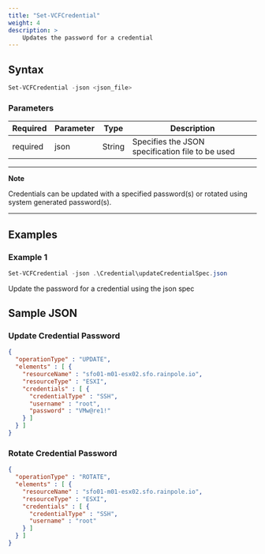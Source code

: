 ```yaml
---
title: "Set-VCFCredential"
weight: 4
description: >
    Updates the password for a credential
---
```


## Syntax
``` powershell
Set-VCFCredential -json <json_file>
```

### Parameters

| Required | Parameter  | Type     |  Description                                                   |
| ---------| -----------|----------| -------------------------------------------------------------- |
| required | json       | String   | Specifies the JSON specification file to be used               | 

---
**Note**

Credentials can be updated with a specified password(s) or rotated using system generated password(s).

---

## Examples
### Example 1
``` powershell
Set-VCFCredential -json .\Credential\updateCredentialSpec.json
```
Update the password for a credential using the json spec

## Sample JSON
### Update Credential Password
``` json
{
  "operationType" : "UPDATE",
  "elements" : [ {
    "resourceName" : "sfo01-m01-esx02.sfo.rainpole.io",
    "resourceType" : "ESXI",
    "credentials" : [ {
      "credentialType" : "SSH",
      "username" : "root",
      "password" : "VMw@re1!"
    } ]
  } ]
}

```

### Rotate Credential Password
``` json
{
  "operationType" : "ROTATE",
  "elements" : [ {
    "resourceName" : "sfo01-m01-esx02.sfo.rainpole.io",
    "resourceType" : "ESXI",
    "credentials" : [ {
      "credentialType" : "SSH",
      "username" : "root"
    } ]
  } ]
}

```